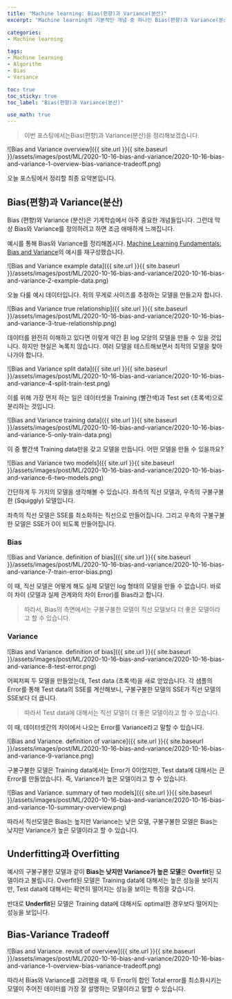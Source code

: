 ```yaml
---
title: "Machine learning: Bias(편향)과 Variance(분산)"
excerpt: "Machine learning의 기본적인 개념 중 하나인 Bias(편향)과 Variance(분산)에 대해 정리해봅시다"

categories:
- Machine learning

tags:
- Machine learning
- Algorithm
- Bias
- Variance

toc: true
toc_sticky: true
toc_label: "Bias(편향)과 Variance(분산)"

use_math: true
---
```


> 이번 포스팅에서는Bias(편향)과 Variance(분산)을 정리해보겠습니다.

![Bias and Variance overview]({{ site.url }}{{ site.baseurl }}/assets/images/post/ML/2020-10-16-bias-and-variance/2020-10-16-bias-and-variance-1-overview-bias-variance-tradeoff.png)

오늘 포스팅에서 정리할 최종 요약본입니다.
 
## Bias(편향)과 Variance(분산)

Bias (편향)와 Variance (분산)은 기계학습에서 아주 중요한 개념들입니다. 그런데 막상 Bias와 Variance를 정의하려고 하면 조금 애매하게 느껴집니다.

예시를 통해 Bias와 Variance를 정리해봅시다. [Machine Learning Fundamentals: Bias and Variance](https://www.youtube.com/watch?v=EuBBz3bI-aA)의 예시를 재구성했습니다.

![Bias and Variance example data]({{ site.url }}{{ site.baseurl }}/assets/images/post/ML/2020-10-16-bias-and-variance/2020-10-16-bias-and-variance-2-example-data.png)

오늘 다룰 예시 데이터입니다. 쥐의 무게로 사이즈를 추정하는 모델을 만들고자 합니다. 

![Bias and Variance true relationship]({{ site.url }}{{ site.baseurl }}/assets/images/post/ML/2020-10-16-bias-and-variance/2020-10-16-bias-and-variance-3-true-relationship.png)

데이터를 완전히 이해하고 있다면 이렇게 약간 휜 log 모양의 모델을 만들 수 있을 것입니다. 하지만 현실은 녹록치 않습니다. 여러 모델을 테스트해보면서 최적의 모델을 찾아나가야 합니다.

![Bias and Variance split data]({{ site.url }}{{ site.baseurl }}/assets/images/post/ML/2020-10-16-bias-and-variance/2020-10-16-bias-and-variance-4-split-train-test.png)

이를 위해 가장 먼저 하는 일은 데이터셋을 Training (빨간색)과 Test set (초록색)으로 분리하는 것입니다.

![Bias and Variance training data]({{ site.url }}{{ site.baseurl }}/assets/images/post/ML/2020-10-16-bias-and-variance/2020-10-16-bias-and-variance-5-only-train-data.png)

이 중 빨간색 Training data만을 갖고 모델을 만듭니다. 어떤 모델을 만들 수 있을까요?

![Bias and Variance two models]({{ site.url }}{{ site.baseurl }}/assets/images/post/ML/2020-10-16-bias-and-variance/2020-10-16-bias-and-variance-6-two-models.png)

간단하게 두 가지의 모델을 생각해볼 수 있습니다. 좌측의 직선 모델과, 우측의 구불구불한 (Squiggly) 모델입니다.

좌측의 직선 모델은 SSE를 최소화하는 직선으로 만들어집니다. 그리고 우측의 구불구불한 모델은 SSE가 0이 되도록 만들어집니다.

### Bias

![Bias and Variance. definition of bias]({{ site.url }}{{ site.baseurl }}/assets/images/post/ML/2020-10-16-bias-and-variance/2020-10-16-bias-and-variance-7-train-error-bias.png)

이 때, 직선 모델은 어떻게 해도 실제 모델인 log 형태의 모델을 만들 수 없습니다. 바로 이 차이 (모델과 실제 관계와의 차이 Error)를 Bias라고 합니다.

> 따라서, Bias의 측면에서는 구불구불한 모델이 직선 모델보다 더 좋은 모델이라고 할 수 있습니다.

### Variance

![Bias and Variance. definition of bias]({{ site.url }}{{ site.baseurl }}/assets/images/post/ML/2020-10-16-bias-and-variance/2020-10-16-bias-and-variance-8-test-error.png)

어찌저찌 두 모델을 만들었는데, Test data (초록색)을 새로 얻었습니다. 각 샘플의 Error를 통해 Test data의 SSE를 계산해보니, 구불구불한 모델의 SSE가 직선 모델의 SSE보다 더 큽니다.

> 따라서 Test data에 대해서는 직선 모델이 더 좋은 모델이라고 할 수 있습니다.

이 때, 데이터셋간의 차이에서 나오는 Error를 Variance라고 말할 수 있습니다.

![Bias and Variance. definition of variance]({{ site.url }}{{ site.baseurl }}/assets/images/post/ML/2020-10-16-bias-and-variance/2020-10-16-bias-and-variance-9-variance.png)

구불구불한 모델은 Training data에서는 Error가 0이었지만, Test data에 대해서는 큰 Error를 만들었습니다. 즉, Variance가 높은 모델이라고 할 수 있습니다.

![Bias and Variance. summary of two models]({{ site.url }}{{ site.baseurl }}/assets/images/post/ML/2020-10-16-bias-and-variance/2020-10-16-bias-and-variance-10-summary-overview.png)

따라서 직선모델은 Bias는 높지만 Variance는 낮은 모델, 구불구불한 모델은 Bias는 낮지만 Variance가 높은 모델이라고 할 수 있습니다.

## Underfitting과 Overfitting

예시의 구불구불한 모델과 같이 **Bias는 낮지만 Variance가 높은 모델**은 **Overfit**된 모델이라고 불립니다. Overfit된 모델은 Training data에 대해서는 높은 성능을 보이지만, Test data에 대해서는 확연히 떨어지는 성능을 보이는 특징을 갖습니다.

반대로 **Underfit**된 모델은 Training data에 대해서도 optimal한 경우보다 떨어지는 성능을 보입니다.

## Bias-Variance Tradeoff

![Bias and Variance. revisit of overview]({{ site.url }}{{ site.baseurl }}/assets/images/post/ML/2020-10-16-bias-and-variance/2020-10-16-bias-and-variance-1-overview-bias-variance-tradeoff.png)

따라서 Bias와 Variance를 고려했을 때, 두 Error의 합인 Total error를 최소화시키는 모델이 주어진 데이터를 가장 잘 설명하는 모델이라고 말할 수 있습니다.